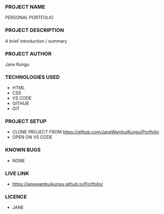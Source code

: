 ### PROJECT NAME
PERSONAL PORTFOLIO
### PROJECT DESCRIPTION
A brief introduction / summary 
### PROJECT AUTHOR
Jane Kungu
### TECHNOLOGIES USED 
- HTML
- CSS
- VS CODE
- GITHUB
- GIT
### PROJECT SETUP
- CLONE PROJECT FROM https://github.com/JaneWambuiKungu/Portfolio
- OPEN ON VS CODE
### KNOWN BUGS
- NONE 
### LIVE LINK 
- https://janewambuikungu.github.io/Portfolio/
### LICENCE
- JANE 

